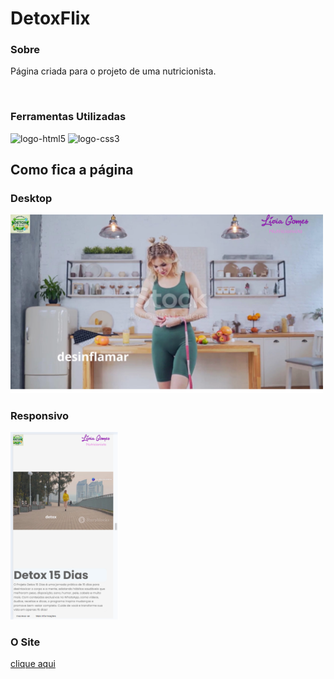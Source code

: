 <h1>DetoxFlix</h1>

<h3>Sobre</h3>
<p>Página criada para o projeto de uma nutricionista.</p>
<br>
<h3>Ferramentas Utilizadas</h3>
<img src="https://img.shields.io/badge/HTML5-E34F26?style=for-the-badge&logo=html5&logoColor=white" alt="logo-html5">
<img src="https://img.shields.io/badge/CSS3-1572B6?style=for-the-badge&logo=css3&logoColor=white" alt="logo-css3">
<br>
<h2>Como fica a página</h2>
<h3>Desktop</h3>
<img src="https://github.com/EvandroJMoreira/DetoxFlix/blob/main/img/print01.png?raw=true" width=500px>
<h3>Responsivo</h3>
<img src="https://github.com/EvandroJMoreira/DetoxFlix/blob/main/img/print03.png?raw=true" height=300px> 
<h3>O Site</h3>
<a href="https://evandrojmoreira.github.io/DetoxFlix/">clique aqui</a>
